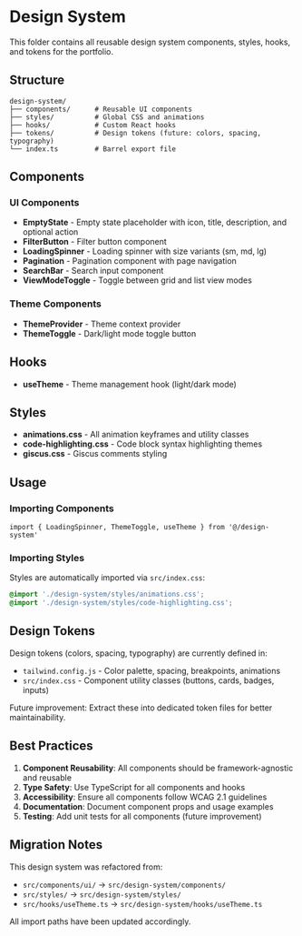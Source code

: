 # Design System

This folder contains all reusable design system components, styles, hooks, and tokens for the portfolio.

## Structure

```
design-system/
├── components/      # Reusable UI components
├── styles/          # Global CSS and animations
├── hooks/           # Custom React hooks
├── tokens/          # Design tokens (future: colors, spacing, typography)
└── index.ts         # Barrel export file
```

## Components

### UI Components
- **EmptyState** - Empty state placeholder with icon, title, description, and optional action
- **FilterButton** - Filter button component
- **LoadingSpinner** - Loading spinner with size variants (sm, md, lg)
- **Pagination** - Pagination component with page navigation
- **SearchBar** - Search input component
- **ViewModeToggle** - Toggle between grid and list view modes

### Theme Components
- **ThemeProvider** - Theme context provider
- **ThemeToggle** - Dark/light mode toggle button

## Hooks

- **useTheme** - Theme management hook (light/dark mode)

## Styles

- **animations.css** - All animation keyframes and utility classes
- **code-highlighting.css** - Code block syntax highlighting themes
- **giscus.css** - Giscus comments styling

## Usage

### Importing Components

```tsx
import { LoadingSpinner, ThemeToggle, useTheme } from '@/design-system'
```

### Importing Styles

Styles are automatically imported via `src/index.css`:

```css
@import './design-system/styles/animations.css';
@import './design-system/styles/code-highlighting.css';
```

## Design Tokens

Design tokens (colors, spacing, typography) are currently defined in:
- `tailwind.config.js` - Color palette, spacing, breakpoints, animations
- `src/index.css` - Component utility classes (buttons, cards, badges, inputs)

Future improvement: Extract these into dedicated token files for better maintainability.

## Best Practices

1. **Component Reusability**: All components should be framework-agnostic and reusable
2. **Type Safety**: Use TypeScript for all components and hooks
3. **Accessibility**: Ensure all components follow WCAG 2.1 guidelines
4. **Documentation**: Document component props and usage examples
5. **Testing**: Add unit tests for all components (future improvement)

## Migration Notes

This design system was refactored from:
- `src/components/ui/` → `src/design-system/components/`
- `src/styles/` → `src/design-system/styles/`
- `src/hooks/useTheme.ts` → `src/design-system/hooks/useTheme.ts`

All import paths have been updated accordingly.
